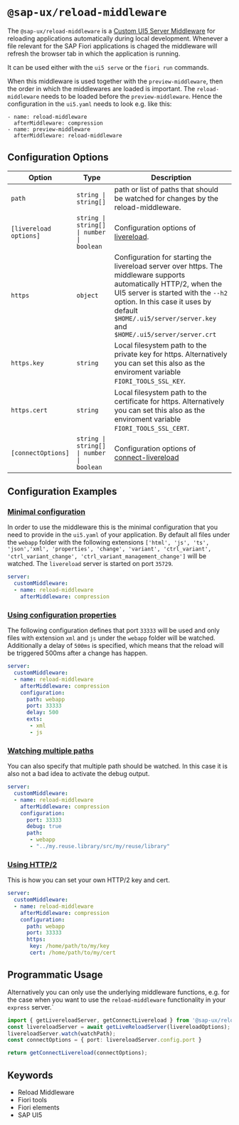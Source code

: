#  `@sap-ux/reload-middleware`

The `@sap-ux/reload-middleware` is a [Custom UI5 Server Middleware](https://sap.github.io/ui5-tooling/pages/extensibility/CustomServerMiddleware) for reloading applications automatically during local development. Whenever a file relevant for the SAP Fiori applications is chaged the middleware will refresh the browser tab in which the application is running.

It can be used either with the `ui5 serve` or the `fiori run` commands.

When this middleware is used together with the `preview-middleware`, then the order in which the middlewares are loaded is important. The `reload-middleware` needs to be loaded before the `preview-middleware`. Hence the configuration in the `ui5.yaml` needs to look e.g. like this:

```
- name: reload-middleware
  afterMiddleware: compression
- name: preview-middleware
  afterMiddleware: reload-middleware
```


## Configuration Options

| Option       | Type | Description |
| ------------ | ------------- | ----------- |
| `path`        | `string \| string[]`      | path or list of paths that should be watched for changes by the reload-middleware. |
| `[livereload options]`    | `string \| string[] \| number \| boolean`   | Configuration options of [livereload](https://www.npmjs.com/package/livereload#server-api). |
|`https`| `object`| Configuration for starting the livereload server over https. The middleware supports automatically HTTP/2, when the UI5 server is started with the `--h2` option. In this case it uses by default `$HOME/.ui5/server/server.key` and `$HOME/.ui5/server/server.crt` |
|`https.key`| `string`| Local filesystem path to the private key for https. Alternatively you can set this also as the enviroment variable `FIORI_TOOLS_SSL_KEY`. |
|`https.cert`| `string`| Local filesystem path to the certificate for https. Alternatively you can set this also as the enviroment variable `FIORI_TOOLS_SSL_CERT`. |
|`[connectOptions]`| `string \| string[] \| number \| boolean`| Configuration options of [connect-livereload](https://www.npmjs.com/package/connect-livereload#options) |

## Configuration Examples

### [Minimal configuration](#minimal-configuration)
In order to use the middleware this is the minimal configuration that you need to provide in the `ui5.yaml` of your application. By default all files under the `webapp` folder with the following extensions `['html', 'js', 'ts', 'json','xml', 'properties', 'change', 'variant', 'ctrl_variant', 'ctrl_variant_change', 'ctrl_variant_management_change']` will be watched. The `livereload` server is started on port `35729`.

```YAML
server:
  customMiddleware:
  - name: reload-middleware
    afterMiddleware: compression
```

### [Using configuration properties](#using-configuration-properties)
The following configuration defines that port `33333` will be used and only files with extension `xml` and `js` under the `webapp` folder will be watched. Additionally a delay of `500ms` is specified, which means that the reload will be triggered 500ms after a change has happen.
```YAML
server:
  customMiddleware:
  - name: reload-middleware
    afterMiddleware: compression
    configuration:
      path: webapp
      port: 33333
      delay: 500
      exts:
       - xml
       - js

```

### [Watching multiple paths](#watching-multiple-paths)
You can also specify that multiple path should be watched. In this case it is also not a bad idea to activate the debug output.
```YAML
server:
  customMiddleware:
  - name: reload-middleware
    afterMiddleware: compression
    configuration:
      port: 33333
      debug: true
      path:
       - webapp
       - "../my.reuse.library/src/my/reuse/library"
```

### [Using HTTP/2](#using-http2)
This is how you can set your own HTTP/2 key and cert.
```YAML
server:
  customMiddleware:
  - name: reload-middleware
    afterMiddleware: compression
    configuration:
      path: webapp
      port: 33333
      https:
       key: /home/path/to/my/key
       cert: /home/path/to/my/cert
```

## Programmatic Usage
Alternatively you can only use the underlying middleware functions, e.g. for the case when you want to use the `reload-middleware` functionality in your `express` server.`

```Typescript
import { getLivereloadServer, getConnectLivereload } from '@sap-ux/reload-middleware';
const livereloadServer = await getLiveReloadServer(livereloadOptions);
livereloadServer.watch(watchPath);
const connectOptions = { port: livereloadServer.config.port }

return getConnectLivereload(connectOptions);
```

## Keywords
* Reload Middleware
* Fiori tools
* Fiori elements
* SAP UI5